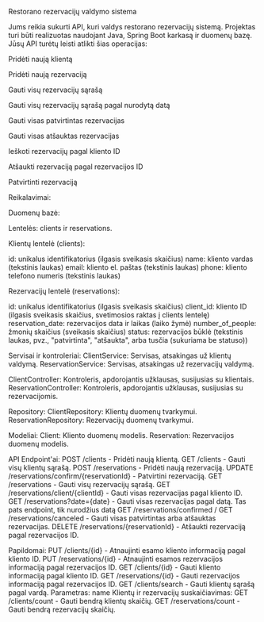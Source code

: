 Restorano rezervacijų valdymo sistema

Jums reikia sukurti API, kuri valdys restorano rezervacijų sistemą. Projektas turi būti realizuotas naudojant Java, Spring Boot karkasą ir duomenų bazę. Jūsų API turėtų leisti atlikti šias operacijas:

Pridėti naują klientą

Pridėti naują rezervaciją

Gauti visų rezervacijų sąrašą

Gauti visų rezervacijų sąrašą pagal nurodytą datą

Gauti visas patvirtintas rezervacijas

Gauti visas atšauktas rezervacijas

Ieškoti rezervacijų pagal kliento ID

Atšaukti rezervaciją pagal rezervacijos ID

Patvirtinti rezervaciją

Reikalavimai:

Duomenų bazė:

Lentelės: clients ir reservations.

Klientų lentelė (clients):

id: unikalus identifikatorius (ilgasis sveikasis skaičius)
name: kliento vardas (tekstinis laukas)
email: kliento el. paštas (tekstinis laukas)
phone: kliento telefono numeris (tekstinis laukas)

Rezervacijų lentelė (reservations):

id: unikalus identifikatorius (ilgasis sveikasis skaičius)
client_id: kliento ID (ilgasis sveikasis skaičius, svetimosios raktas į clients lentelę)
reservation_date: rezervacijos data ir laikas (laiko žymė)
number_of_people: žmonių skaičius (sveikasis skaičius)
status: rezervacijos būklė (tekstinis laukas, pvz., "patvirtinta", "atšaukta", arba tusčia (sukuriama be statuso))

Servisai ir kontroleriai:
ClientService: Servisas, atsakingas už klientų valdymą.
ReservationService: Servisas, atsakingas už rezervacijų valdymą.

ClientController: Kontroleris, apdorojantis užklausas, susijusias su klientais.
ReservationController: Kontroleris, apdorojantis užklausas, susijusias su rezervacijomis.

Repository:
ClientRepository:  Klientų duomenų tvarkymui.
ReservationRepository: Rezervacijų duomenų tvarkymui.

Modeliai:
Client: Kliento duomenų modelis.
Reservation: Rezervacijos duomenų modelis.

API Endpoint'ai:
POST /clients - Pridėti naują klientą.
GET /clients - Gauti visų klientų sąrašą.
POST /reservations - Pridėti naują rezervaciją.
UPDATE /reservations/confirm/{reservationId} - Patvirtini rezervaciją.
GET /reservations - Gauti visų rezervacijų sąrašą.
GET /reservations/client/{clientId} - Gauti visas rezervacijas pagal kliento ID.
GET /reservations?date={date} - Gauti visas rezervacijas pagal datą. Tas pats endpoint, tik nurodžius datą
GET /reservations/confirmed / GET /reservations/canceled - Gauti visas patvirtintas arba atšauktas rezervacijas.
DELETE /reservations/{reservationId} - Atšaukti rezervaciją pagal rezervacijos ID.

Papildomai:
PUT /clients/{id} - Atnaujinti esamo kliento informaciją pagal kliento ID.
PUT /reservations/{id} - Atnaujinti esamos rezervacijos informaciją pagal rezervacijos ID.
GET /clients/{id} - Gauti kliento informaciją pagal kliento ID.
GET /reservations/{id} - Gauti rezervacijos informaciją pagal rezervacijos ID.
GET /clients/search - Gauti klientų sąrašą pagal vardą.
Parametras: name
Klientų ir rezervacijų suskaičiavimas:
GET /clients/count - Gauti bendrą klientų skaičių.
GET /reservations/count - Gauti bendrą rezervacijų skaičių.









